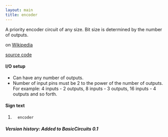 ```yaml
---
layout: main
title: encoder
---
```


A priority encoder circuit of any size. Bit size is determined by the number of outputs.
 
on [Wikipedia](http://en.wikipedia.org/wiki/Priority_encoder)

[source code](https://github.com/eisental/BasicCircuits/blob/master/src/main/java/org/tal/basiccircuits/encoder.java)

#### I/O setup 
* Can have any number of outputs. 
* Number of input pins must be 2 to the power of the number of outputs. For example: 4 inputs - 2 outputs, 8 inputs - 3 outputs, 16 inputs - 4 outputs and so forth.

#### Sign text
1. `   encoder   `

##### Version history: Added to BasicCircuits 0.1